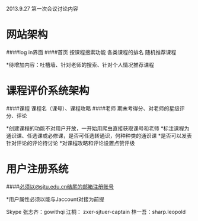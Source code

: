 2013.9.27 第一次会议讨论内容


网站架构
================
####log in界面
####首页
		按课程搜索功能
		各类课程的排名
		随机推荐课程

*待增加内容：吐槽墙、针对老师的搜索、针对个人情况推荐课程



课程评价系统架构
================
####课程
		课程名（课号）、课程攻略
####老师
		期末考得分、对老师的星级评分、评论

*创建课程的功能不对用户开放，一开始用爬虫直接获取课号和老师
*标注课程为通识课、任选课或必修课，是否可任选转通识，何种种类的通识课
*是否可以发表针对评论的评论待讨论
*对课程攻略和评论设置点赞评级



用户注册系统
===============
####必须以@sjtu.edu.cn结尾的邮箱注册账号

*用户属性必须以能与Jaccount对接为前提



Skype
张志齐：gowithqi
江桐：  zxer-sjtuer-captain
林一吾：sharp.leopold
